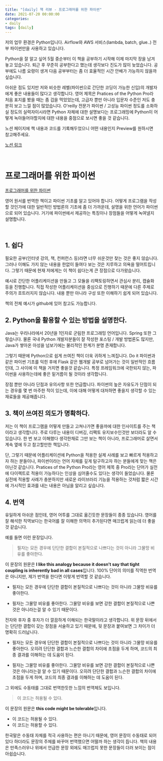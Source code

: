 ```yaml
---
title: "[daily] 책 리뷰 - 프로그래머를 위한 파이썬"
date: 2021-07-20 00:00:00
categories:
- daily
tags: [daily]
---
```




저의 업무 환경은 Python입니다. Airflow와 AWS 서비스(lambda, batch, glue..) 전부 파이썬만을 사용하고 있습니다.

Python을 잘 알고 싶어 5월 중순부터 이 책을 공부하기 시작해 이제 마지막 장을 남겨놓고 있습니다. 퇴근 후 꾸준히 공부한다고 했는데 생각보다 진도가 많이 늦었습니다. 공부에도 나름 요령이 생겨 다음 공부부터는 좀 더 효율적인 시간 안배가 가능하지 않을까 싶습니다.

아쉬운 점도 있지만 저와 비슷한 레벨(파이썬으로 간단한 코딩이 가능한 신입)의 개발자에게 좋은 내용들이 많다고 생각합니다. 영어 제목은 Pratices of the Python Pro라 처음 표지를 봤을 때는 좀 겁을 먹었었는데, 고급자 뿐만 아니라 입문자 수준인 저도 충분히 보고 느낄 점이 많았습니다. O'reilly 전문가 파이썬 / 고성능 파이썬 정도를 소화하실 정도의 실력자이시라면 Python 자체에 대한 설명보다는 프로그래밍에 Python이 어떻게 녹아들어야할지에 대한 내용을 중점으로 보시면 좋을 것 같습니다.

노션 페이지에 책 내용과 코드를 기록해두었으니 어떤 내용인지 Preview를 원하시면 참고해주세요.

[노션 링크](https://electric-beam-5cd.notion.site/Practices-of-the-Python-Pro-d59691c67a014f2d8baccdc3c2cdc5d8)



<br/>

# 프로그래머를 위한 파이썬



[프로그래머를 위한 파이썬](http://www.kyobobook.co.kr/product/detailViewKor.laf?ejkGb=KOR&mallGb=KOR&barcode=9791190665636&orderClick=LAG&Kc=)

영어 원서를 번역한 책이고 파이썬 기초를 알고 있어야 합니다. 어떻게 프로그램을 작성할 것인가에 대한 일반적인 방법론의 기초에 좀 더 가까운데, 설명을 위한 언어가 파이썬으로 되어 있습니다. 거기에 파이썬에서 제공하는 특징이나 장점들을 어떻게 녹여낼지 설명합니다.

<br/>



## 1. 쉽다

필요한 공부(인터넷 강의, 책, 컨퍼런스 등)라면 너무 쉬운것만 찾는 것은 좋지 않습니다. 그러나 이해도 가지 않는 내용을 한없이 들여다 보는 것은 지루하고 의욕을 떨어트립니다. 그렇기 때문에 현재 저에게는 이 책이 쉽다는게 큰 장점으로 다가왔습니다.

예시로 간단한 어플리케이션을 만들고 그 모듈을 리팩토링하면서 관심사 분리, 캡슐화 등을 진행합니다. 직접 작성한 어플리케이션을 중심으로 진행하기 때문에 다른 주제로 주의가 흐트러지지 않습니다. 내용 뿐만 아니라 구성 또한 이해하기 쉽게 되어 있습니다.

책의 전체 예시가 github에 있어 참고도 가능합니다. 





## 2. Python을 활용할 수 있는 방법을 설명한다.

Java는 우리나라에서 20년을 1인자로 군림한 프로그래밍 언어입니다. Spring 또한 그렇습니다. 물론 국내 Python 개발자분들이 잘 작성한 포스팅 / 개발 방법론도 많지만, Java가 쌓아온 아성을 넘보기에는 물리적인 한계가 분명 존재합니다.

그렇기 때문에 Python으로 쉽게 쓰여진 책이 더욱 귀하게 느껴집니다. Do it 파이썬과 같은 파이썬 기초를 익힌 후에 Flask 같은 웹개발 공부로 넘어가는 것이 일반적인 흐름인데, 그 사이에 이 책을 거치면 좋을것 같습니다. 특정 프레임워크에 국한되지 않는, 파이썬을 사용하는데에 좋은 밑거름이 될 것이라 생각합니다.

장점 뿐만 아니라 단점과 유의사항 또한 언급합니다. 파이썬의 높은 자유도가 단점이 되는 경우를 몇 번 마주한 적이 있는데, 이에 대해 어떻게 대처하면 좋을지 생각할 수 있는 재료들을 제공해줍니다. 





## 3. 책이 쓰여진 의도가 명확하다.

저는 이 책이 프로그램을 어떻게 만들고 고쳐나가면 좋을까에 대한 인사이트를 주는 책이라고 생각합니다. 주로 다루는 내용이 디버깅, 리팩토 유지보수인것만 보더라도 알 수 있습니다. 한 번 보고 이해했다 생각한채로 그만 보는 책이 아니라, 프로그래머로 살면서 계속 옆에 두고 참고할만한 책입니다.

단, 그렇기 때문에 어플리케이션에 Python을 적용한 실제 사례를 보고 빠르게 적용하고자 하는 분들이나, 파이썬이라는 언어 자체를 깊게 탐구하고자 하는 분들에게 맞는 책은 아닌것 같습니다. Pratices of the Python Pro라는 영어 제목 중 Pro라는 단어가 실전에 다이렉트로 적용이 가능하다는 인상을 심어줄수도 있다는 생각이 들었습니다. 물론 실전에 적용할 사례가 충분하지만 새로운 라이브러리 기능을 적용하는 것처럼 짧은 시간에 가시적인 효과를 내는 내용은 아님을 알리고 싶습니다.





## 4. 번역

유일하게 아쉬운 점인데, 영어 어투를 그대로 옮긴듯한 문장들이 종종 있습니다. 영어를 잘 해석한 직역보다는 한국어를 잘 이해한 의역이 추가된다면 매끄럽게 읽는데 더 좋을 것 같습니다. 

예를 들면 이런 문장입니다.

> 필자는 모든 경우에 단단한 결합이 본질적으로 나쁘다는 것이 아니라 그물망 비유를 좋아한다.

이 문장의 원문은 **I like this analogy because it doesn’t say that tight coupling is inherently bad in all cases**입니다. 100% 단어의 의미를 직역한 번역은 아니지만, 제가 번역을 한다면 이렇게 번역할 것 같습니다.

- 필자는 모든 경우에 단단한 결합이 본질적으로 나쁘다는 것이 아니라 그물망 비유를 좋아한다.

- 필자는 그물망 비유를 좋아한다. 그물망 비유를 보면 강한 결합이 본질적으로 나쁜 것은 아니라는걸 알 수 있기 때문이다.

  

전자와 후자 중 후자가 더 깔끔하게 이해되는 한국말이라고 생각합니다. 위 문장 뒤에서는 단단한 결합이 갖는 장점을 서술하고 있기 때문에, 뒷 문장과 붙여보면 그 차이가 더 명확히 드러납니다.

- 필자는 모든 경우에 단단한 결합이 본질적으로 나쁘다는 것이 아니라 그물망 비유를 좋아한다. 오히려 단단한 결합과 느슨한 결합의 차이에 초점을 두게 하며, 코드의 최종 결과를 이해하는 데 도움이 된다.

- 필자는 그물망 비유를 좋아한다. 그물망 비유를 보면 강한 결합이 본질적으로 나쁜 것은 아니라는걸 알 수 있기 때문이다. 오히려 단단한 결합과 느슨한 결합의 차이에 초점을 두게 하며, 코드의 최종 결과를 이해하는 데 도움이 된다.

  

그 외에도 수동태를 그대로 번역한듯한 느낌의 번역체도 보입니다. 

> 이 코드는 허용될 수 있다.

이 문장의 원문은 **this code might be tolerable**입니다. 

- 이 코드는 허용될 수 있다.
- 이 코드는 허용할 수 있다.

한국말은 수동태 자체를 적극 사용하는 편은 아니기 때문에, 영어 문장이 수동태로 되어있다 하더라도 문장의 주체를 바꾸어 번역했으면 어떨까 하는 생각이 듭니다. 책의 내용은 만족스러우나 위에서 언급한 문장 외에도 매끄럽지 못한 문장들이 더러 보이는 점이 아쉽습니다.





